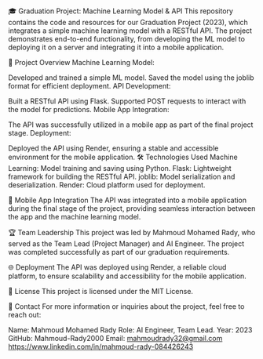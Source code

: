 🎓 Graduation Project: Machine Learning Model & API
This repository contains the code and resources for our Graduation Project (2023), which integrates a simple machine learning model with a RESTful API. The project demonstrates end-to-end functionality, from developing the ML model to deploying it on a server and integrating it into a mobile application.

🚀 Project Overview
Machine Learning Model:

Developed and trained a simple ML model.
Saved the model using the joblib format for efficient deployment.
API Development:

Built a RESTful API using Flask.
Supported POST requests to interact with the model for predictions.
Mobile App Integration:

The API was successfully utilized in a mobile app as part of the final project stage.
Deployment:

Deployed the API using Render, ensuring a stable and accessible environment for the mobile application.
🛠️ Technologies Used
Machine Learning: Model training and saving using Python.
Flask: Lightweight framework for building the RESTful API.
joblib: Model serialization and deserialization.
Render: Cloud platform used for deployment.

📱 Mobile App Integration
The API was integrated into a mobile application during the final stage of the project, providing seamless interaction between the app and the machine learning model.

🏆 Team Leadership
This project was led by Mahmoud Mohamed Rady, who served as the Team Lead (Project Manager) and AI Engineer. The project was completed successfully as part of our graduation requirements.

🌐 Deployment
The API was deployed using Render, a reliable cloud platform, to ensure scalability and accessibility for the mobile application.

📜 License
This project is licensed under the MIT License.

🤝 Contact
For more information or inquiries about the project, feel free to reach out:

Name: Mahmoud Mohamed Rady
Role: AI Engineer, Team Lead.
Year: 2023
GitHub: Mahmoud-Rady2000
Email: mahmoudrady32@gmail.com
https://www.linkedin.com/in/mahmoud-rady-084426243
